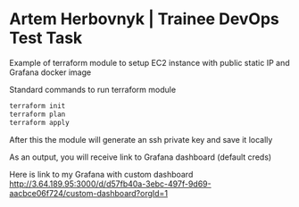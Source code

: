 # Artem Herbovnyk | Trainee DevOps Test Task
Example of terraform module to setup EC2 instance with public static IP and Grafana docker image

Standard commands to run terraform module
```bash
terraform init
terraform plan
terraform apply
```
After this the module will generate an ssh private key and save it locally

As an output, you will receive link to Grafana dashboard (default creds)

Here is link to my Grafana with custom dashboard http://3.64.189.95:3000/d/d57fb40a-3ebc-497f-9d69-aacbce06f724/custom-dashboard?orgId=1